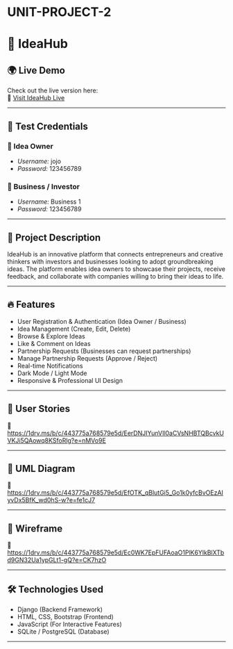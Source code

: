 # UNIT-PROJECT-2

# 🚀 IdeaHub

## 🌍 Live Demo  
Check out the live version here:  
🔗 [Visit IdeaHub Live](https://unit-project-2-production.up.railway.app)

---

## 🧪 Test Credentials

### 👤 Idea Owner  
- *Username:* jojo  
- *Password:* 123456789

### 💼 Business / Investor  
- *Username:* Business 1  
- *Password:* 123456789

---

## 📌 Project Description  
IdeaHub is an innovative platform that connects entrepreneurs and creative thinkers with investors and businesses looking to adopt groundbreaking ideas. The platform enables idea owners to showcase their projects, receive feedback, and collaborate with companies willing to bring their ideas to life.

---

## 🔥 Features  
- User Registration & Authentication (Idea Owner / Business)  
- Idea Management (Create, Edit, Delete)  
- Browse & Explore Ideas  
- Like & Comment on Ideas  
- Partnership Requests (Businesses can request partnerships)  
- Manage Partnership Requests (Approve / Reject)  
- Real-time Notifications  
- Dark Mode / Light Mode  
- Responsive & Professional UI Design  

---

## 📖 User Stories  
🔗 https://1drv.ms/b/c/443775a768579e5d/EerDNJIYunVIl0aCVsNHBTQBcvkUVKJi5QAowq8KSfoRlg?e=nMVo9E

---

## 📝 UML Diagram  
📄 https://1drv.ms/b/c/443775a768579e5d/EfOTK_qBlutGi5_Go1k0yfcBvOEzAIyvDx5BfK_wd0hS-w?e=fe1cJ7

---

## 🎨 Wireframe  
📄 https://1drv.ms/b/c/443775a768579e5d/Ec0WK7EpFUFAoaO1PlK6YlkBlXTbd9GN32Ua1ypGLt1-gQ?e=CK7hzO

---

## 🛠 Technologies Used  
- Django (Backend Framework)  
- HTML, CSS, Bootstrap (Frontend)  
- JavaScript (For Interactive Features)  
- SQLite / PostgreSQL (Database)

---

